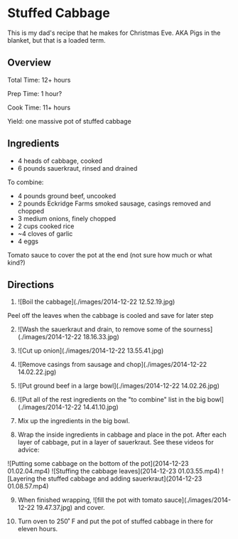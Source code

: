 # Stuffed Cabbage

This is my dad's recipe that he makes for Christmas Eve. AKA Pigs in the blanket, but that is a loaded term.

## Overview

Total Time: 12+ hours

Prep Time: 1 hour?

Cook Time: 11+ hours

Yield: one massive pot of stuffed cabbage

## Ingredients

 - 4 heads of cabbage, cooked
 - 6 pounds sauerkraut, rinsed and drained

To combine:
 - 4 pounds ground beef, uncooked
 - 2 pounds Eckridge Farms smoked sausage, casings removed and chopped
 - 3 medium onions, finely chopped
 - 2 cups cooked rice
 - ~4 cloves of garlic
 - 4 eggs

Tomato sauce to cover the pot at the end (not sure how much or what kind?)

## Directions

1. ![Boil the cabbage](./images/2014-12-22 12.52.19.jpg)

Peel off the leaves when the cabbage is cooled and save for later step

2. ![Wash the sauerkraut and drain, to remove some of the sourness](./images/2014-12-22 18.16.33.jpg)

3. ![Cut up onion](./images/2014-12-22 13.55.41.jpg)

4. ![Remove casings from sausage and chop](./images/2014-12-22 14.02.22.jpg)

5. ![Put ground beef in a large bowl](./images/2014-12-22 14.02.26.jpg)

6. ![Put all of the rest ingredients on the "to combine" list in the big bowl](./images/2014-12-22 14.41.10.jpg)

7. Mix up the ingredients in the big bowl.

8. Wrap the inside ingredients in cabbage and place in the pot. After each layer of cabbage, put in a layer of sauerkraut. See these videos for advice:

![Putting some cabbage on the bottom of the pot](2014-12-23 01.02.04.mp4)
![Stuffing the cabbage leaves](2014-12-23 01.03.55.mp4)
![Layering the stuffed cabbage and adding sauerkraut](2014-12-23 01.08.57.mp4)

9. When finished wrapping, ![fill the pot with tomato sauce](./images/2014-12-22 19.47.37.jpg) and cover.

10. Turn oven to 250˚ F and put the pot of stuffed cabbage in there for eleven hours.
